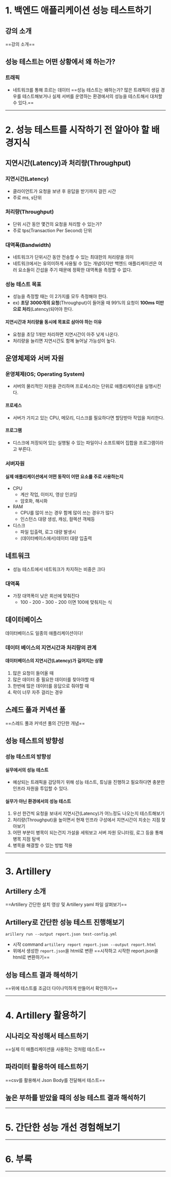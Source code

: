 # 1. 백엔드 애플리케이션 성능 테스트하기
## 강의 소개
==강의 소개==
## 성능 테스트는 어떤 상황에서 왜 하는가?
### 트래픽
- 네트워크를 통해 흐르는 데이터
==성능 테스트는 왜하는가? 많은 트래픽이 생길 경우를 테스트해보거나 실제 서버를 운영하는 환경에서의 성능을 테스트해서 대처할 수 있다.==
****
# 2. 성능 테스트를 시작하기 전 알아야 할 배경지식
## 지연시간(Latency)과 처리량(Throughput)
### 지연시간(Latency)
- 클라이언트가 요청을 보낸 후 응답을 받기까지 걸린 시간 
- 주로 ms, s단위
### 처리량(Throughput)
- 단위 시간 동안 몇건의 요청을 처리할 수 있는가?
- 주로 tps(Transaction Per Second) 단위
### 대역폭(Bandwidth)
- 네트워크가 단위시간 동안 전송할 수 있는 최대한의 처리량을 의미
- 네트워크에서는 유의미하게 사용될 수 있는 개념이지만 백엔드 애플리케이션은 여러 요소들이 간섭을 주기 때문에 정확한 대역폭을 측정할 수 없다.
### 성능 테스트 목표
- 성능을 측정할 때는 이 2가지를 모두 측정해야 한다.
- ex) **초당 3000개의 요청**(Throughput)이 들어올 때 99%의 요청이 **100ms 미만으로 처리**(Latency)되어야 한다.
#### 지연시간과 처리량을 동시에 목표로 삼아야 하는 이유
- 요청을 초당 1개만 처리하면 지연시간이 아주 낮게 나온다.
- 처리량을 늘리면 지연시간도 함께 늘어날 가능성이 높다.
## 운영체제와 서버 자원
### 운영체제(OS; Operating System)
- 서버의 물리적인 자원을 관리하며 프로세스라는 단위로 애플리케이션을 실행시킨다.
#### 프로세스
- 서버가 가지고 있는 CPU, 메모리, 디스크를 필요하다면 할당받아 작업을 처리한다.
#### 프로그램
- 디스크에 저장되어 있는 실행될 수 있는 파일이나 소프트웨어 집합을 프로그램이라고 부른다.
### 서버자원
#### 실제 애플리케이션에서 어떤 동작이 어떤 요소를 주로 사용하는지
- CPU
	- 계산 작업, 이미지, 영상 인코딩
	- 암호화, 해시화
- RAM
	- CPU를 많이 쓰는 경우 함께 많이 쓰는 경우가 많다
	- 인스턴스 대량 생성, 캐싱, 컬렉션 객체등
- 디스크
	- 파일 입출력, 로그 대량 발생시
	- (데이터베이스에서)데이터 대량 입출력
## 네트워크
- 성능 테스트에서 네트워크가 차지하는 비중은 크다
### 대역폭
- 가장 대역폭이 낮은 회선에 맞춰진다
	- 100 - 200 - 300 - 200 이면 100에 맞춰지는 식
## 데이터베이스

데이터베이스도 일종의 애플리케이션이다!
### 데이터 베이스의 지연시간과 처리량의 관계
#### 데이터베이스의 지연시간(Latency)가 길어지는 상황
1. 많은 요청이 들어올 때
2. 많은 데이터 중 필요한 데이터를 찾아야할 때
3. 한번에 많은 데이터를 응답으로 줘야할 때
4. 락이 너무 자주 걸리는 경우
## 스레드 풀과 커넥션 풀
==스레드 풀과 커넥션 풀의 간단한 개념==
## 성능 테스트의 방향성
### 성능 테스트의 방향성
#### 실무에서의 성능 테스트
- 예상되는 트래픽을 감당하기 위해 성능 테스트, 튜닝을 진행하고 필요하다면 충분한 인프라 자원을 투입할 수 있다.
#### 실무가 아닌 환경에서의 성능 테스트
1. 우선 한건씩 요청을 보내서 지연시간(Latency)가 어느정도 나오는지 테스트해보기
2. 처리량(Throughput)을 높이면서 현재 인프라 구성에서 지연시간이 치솟는 지점 찾아보기
3. 어떤 부분이 병목이 되는건지 가설을 세워보고 서버 자원 모니터링, 로그 등을 통해 병목 지점 탐색
4. 병목을 해결할 수 있는 방법 적용
****
# 3. Artillery
## Artillery 소개
==Artillery 간단한 설치 영상 및 Artillery yaml 파일 살펴보기==
## Artillery로 간단한 성능 테스트 진행해보기
`arillery run --output report.json test-config.yml`
- 시작 command
`artillery report report.json --output report.html`
- 위에서 생성한 `report.json`을 html로 변환
==시작하고 시작한 report.json을 html로 변환하기==
## 성능 테스트 결과 해석하기
==위에 테스트를 조금더 다이나믹하게 만들어서 확인하기==
****
# 4. Artillery 활용하기
## 시나리오 작성해서 테스트하기
==실제 이 애플리케이션을 사용하는 것처럼 테스트==
## 파라미터 활용하여 테스트하기
==csv를 활용해서 Json Body를 전달해서 테스트==
## 높은 부하를 받았을 때의 성능 테스트 결과 해석하기

****
# 5. 간단한 성능 개선 경험해보기

****
# 6. 부록

****